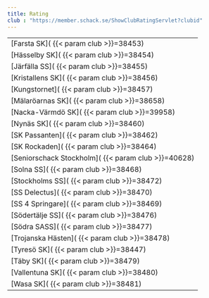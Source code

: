 ```yaml
---
title: Rating
club : "https://member.schack.se/ShowClubRatingServlet?clubid"
---
```


||
|-|
|[Farsta SK]( {{< param club >}}=38453)|
|[Hässelby SK]( {{< param club >}}=38454)|
|[Järfälla SS]( {{< param club >}}=38455)|
|[Kristallens SK]( {{< param club >}}=38456)|
|[Kungstornet]( {{< param club >}}=38457)|
|[Mälaröarnas SK]( {{< param club >}}=38658)|
|[Nacka-Värmdö SK]( {{< param club >}}=39958)|
|[Nynäs SK]( {{< param club >}}=38460)|
|[SK Passanten]( {{< param club >}}=38462)|
|[SK Rockaden]( {{< param club >}}=38464)|
|[Seniorschack Stockholm]( {{< param club >}}=40628)|
|[Solna SS]( {{< param club >}}=38468)|
|[Stockholms SS]( {{< param club >}}=38472)|
|[SS Delectus]( {{< param club >}}=38470)|
|[SS 4 Springare]( {{< param club >}}=38469)|
|[Södertälje SS]( {{< param club >}}=38476)|
|[Södra SASS]( {{< param club >}}=38477)|
|[Trojanska Hästen]( {{< param club >}}=38478)|
|[Tyresö SK]( {{< param club >}}=38447)|
|[Täby SK]( {{< param club >}}=38479)|
|[Vallentuna SK]( {{< param club >}}=38480)|
|[Wasa SK]( {{< param club >}}=38481)|